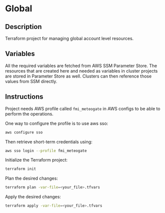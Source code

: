# Global

## Description

Terraform project for managing global account level resources.

## Variables

All the required variables are fetched from AWS SSM Parameter Store. The resources that are created here and needed as variables in cluster projects are stored in Parameter Store as well. Clusters can then reference those values from SSM directly.

## Instructions

Project needs AWS profile called `fmi_meteogate` in AWS configs to be able to perform the operations. 

One way to configure the profile is to use aws sso:
```bash
aws configure sso
```

Then retrieve short-term credentials using:
```bash
aws sso login --profile fmi_meteogate
```

Initialize the Terraform project:
```bash
terraform init
```

Plan the desired changes:
```bash
terraform plan -var-file=<your_file>.tfvars
```

Apply the desired changes:
```bash
terraform apply -var-file=<your_file>.tfvars
```

